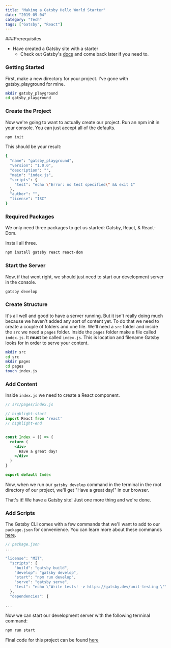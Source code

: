 ```yaml
---
title: "Making a Gatsby Hello World Starter"
date: "2019-09-04"
category: "Tech"
tags: ["Gatsby", "React"]
---
```


###Prerequisites
- Have created a Gatsby site with a starter
  - Check out Gatsby's [docs](https://www.gatsbyjs.org/docs/) and come back later if you need to.

### Getting Started

First, make a new directory for your project. I've gone with gatsby_playground for mine.

```bash
mkdir gatsby_playground
cd gatsby_playground
```

### Create the Project

Now we're going to want to actually create our project. Run an npm init in your console. You can just accept all of the defaults.

```bash
npm init
```

This should be your result:

```bash
{
  "name": "gatsby_playground",
  "version": "1.0.0",
  "description": "",
  "main": "index.js",
  "scripts": {
    "test": "echo \"Error: no test specified\" && exit 1"
  },
  "author": "",
  "license": "ISC"
}
```

### Required Packages

We only need three packages to get us started: Gatsby, React, & React-Dom.

Install all three.

```bash
npm install gatsby react react-dom
```

### Start the Server

Now, if that went right, we should just need to start our development server
in the console.

```bash
gatsby develop
```

### Create Structure

It's all well and good to have a server running. But it isn't really doing much because we haven't added any sort of content yet. To do that we need to create a couple of folders and one file. We'll need a `src` folder and inside the `src` we need a `pages` folder. Inside the `pages` folder make a file called `index.js`. It __must__ be called `index.js`. This is location and filename Gatsby looks for in order to serve your content.

```bash
mkdir src
cd src
mkdir pages
cd pages
touch index.js
```

### Add Content

Inside `index.js` we need to create a React component. 

```jsx
// src/pages/index.js

// highlight-start
import React from 'react'
// highlight-end


const Index = () => {
  return (
    <div>
      Have a great day!
    </div>
  )
}

export default Index
```

Now, when we run our `gatsby develop` command in the terminal in the root directory of our project, we'll get "Have a great day!" in our browser.

That's it! We have a Gatsby site! Just one more thing and we're done.

### Add Scripts

The Gatsby CLI comes with a few commands that we'll want to add to our `package.json` for convenience. You can learn more about these commands [here](https://www.gatsbyjs.org/docs/gatsby-cli/). 

```js
// package.json
...

"license": "MIT",
  "scripts": {
    "build": "gatsby build",
    "develop": "gatsby develop",
    "start": "npm run develop",
    "serve": "gatsby serve",
    "test": "echo \"Write tests! -> https://gatsby.dev/unit-testing \""
  },
  "dependencies": {

...
```

Now we can start our development server with the following terminal command:

```bash
npm run start
```

Final code for this project can be found [here](https://github.com/AliLynne/gatsby_hello_world)
